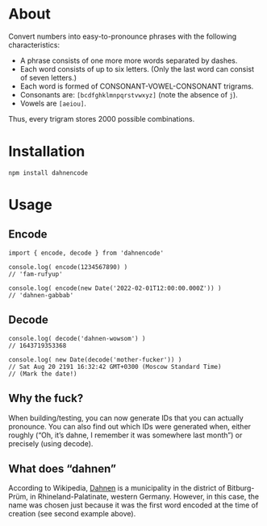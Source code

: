 # About

Convert numbers into easy-to-pronounce phrases with the following characteristics:
* A phrase consists of one more more words separated by dashes.
* Each word consists of up to six letters. (Only the last word can consist of seven letters.)
* Each word is formed of CONSONANT-VOWEL-CONSONANT trigrams.
* Consonants are: `[bcdfghklmnpqrstvwxyz]` (note the absence of `j`).
* Vowels are `[aeiou]`.

Thus, every trigram stores 2000 possible combinations.

# Installation

```
npm install dahnencode
```

# Usage

## Encode

```
import { encode, decode } from 'dahnencode'

console.log( encode(1234567890) )
// 'fam-rufyup'

console.log( encode(new Date('2022-02-01T12:00:00.000Z')) )
// 'dahnen-gabbab'
```

## Decode

```
console.log( decode('dahnen-wowsom') )
// 1643719353368

console.log( new Date(decode('mother-fucker')) )
// Sat Aug 20 2191 16:32:42 GMT+0300 (Moscow Standard Time)
// (Mark the date!)
```

## Why the fuck?

When building/testing, you can now generate IDs that you can actually pronounce. You can also find out which IDs were generated when, either roughly (“Oh, it’s dahne, I remember it was somewhere last month”) or precisely (using decode).

## What does “dahnen”

According to Wikipedia, [Dahnen](https://en.wikipedia.org/wiki/Dahnen) is a municipality in the district of Bitburg-Prüm, in Rhineland-Palatinate, western Germany. However, in this case, the name was chosen just because it was the first word encoded at the time of creation (see second example above).